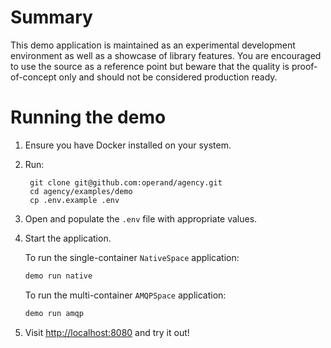 # Summary

This demo application is maintained as an experimental development environment
as well as a showcase of library features. You are encouraged to use the source
as a reference point but beware that the quality is proof-of-concept only and
should not be considered production ready.


# Running the demo

1. Ensure you have Docker installed on your system.

1. Run:

        git clone git@github.com:operand/agency.git
        cd agency/examples/demo
        cp .env.example .env

1. Open and populate the `.env` file with appropriate values.

1. Start the application.

      To run the single-container `NativeSpace` application:
      ```sh
      demo run native
      ```

      To run the multi-container `AMQPSpace` application:
      ```sh
      demo run amqp
      ```

1. Visit [http://localhost:8080](http://localhost:8080) and try it out!

